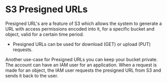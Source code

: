 # S3 Presigned URLs

Presigned URL's are a feature of S3 which allows the system to generate a URL with access permissions encoded into it, for a specific bucket and object, valid for a certain time period.

* Presigned URLs can be used for download (GET) or upload (PUT) requests.

Another use-case for Presigned URLs you can keep your bucket private.  The account can have an IAM user for an application.  When a request is made for an object, the IAM user requests the presigned URL from S3 and sends it back to the user.
